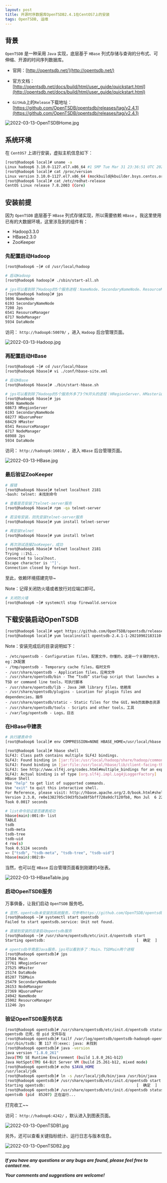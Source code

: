 ```yaml
---
layout: post
title: 开源时序数据库OpenTSDB2.4.1在CentOS7上的安装
tags: OpenTSDB, 运维
---
```


## 背景

`OpenTSDB` 是一种采用 `Java` 实现，底层基于 `HBase` 列式存储与查询的分布式、可伸缩、开源的时间序列数据库。

* 官网：[http://opentsdb.net/](http://opentsdb.net/)

* 官方文档：[http://opentsdb.net/docs/build/html/user_guide/quickstart.html](http://opentsdb.net/docs/build/html/user_guide/quickstart.html)

* `GitHub`上的`Release`下载地址：[https://github.com/OpenTSDB/opentsdb/releases/tag/v2.4.1](https://github.com/OpenTSDB/opentsdb/releases/tag/v2.4.1)

![2022-03-13-OpenTSDBHome.jpg](https://github.com/heartsuit/heartsuit.github.io/raw/master/pictures/2022-03-13-OpenTSDBHome.jpg)

## 系统环境

在 `CentOS7` 上进行安装，虚拟主机信息如下：

```bash
[root@hadoop6 local]# uname -a
Linux hadoop6 3.10.0-1127.el7.x86_64 #1 SMP Tue Mar 31 23:36:51 UTC 2020 x86_64 x86_64 x86_64 GNU/Linux
[root@hadoop6 local]# cat /proc/version
Linux version 3.10.0-1127.el7.x86_64 (mockbuild@kbuilder.bsys.centos.org) (gcc version 4.8.5 20150623 (Red Hat 4.8.5-39) (GCC) ) #1 SMP Tue Mar 31 23:36:51 UTC 2020
[root@hadoop6 local]# cat /etc/redhat-release
CentOS Linux release 7.8.2003 (Core)
```

## 安装前提

因为 `OpenTSDB` 底层基于 `HBase` 列式存储实现，所以需要依赖 `HBase` 。我这里使用已有的大数据环境，这里涉及到的组件有：

* Hadoop3.3.0
* HBase2.3.0
* ZooKeeper

### 先配置启动Hadoop

```bash
[root@hadoop6 ~]# cd /usr/local/hadoop

# 启动Hadoop
[root@hadoop6 hadoop]# ./sbin/start-all.sh

# jps可以看到除了Hadoop的5个服务进程：NameNode、SecondaryNameNode、ResourceManager、NodeManager、DataNode
[root@hadoop6 hadoop]# jps
5696 NameNode
6193 SecondaryNameNode
7208 Jps
6541 ResourceManager
6717 NodeManager
5934 DataNode
```

访问： `http://hadoop6:50070/` ，进入 `Hadoop` 后台管理页面。

![2022-03-13-Hadoop.jpg](https://github.com/heartsuit/heartsuit.github.io/raw/master/pictures/2022-03-13-Hadoop.jpg)

### 再配置启动HBase

```bash
[root@hadoop6 ~]# cd /usr/local/hbase
[root@hadoop6 hbase]# vi ./conf/hbase-site.xml

# 启动HBase
[root@hadoop6 hbase]# ./bin/start-hbase.sh

# jps可以看到除了Hadoop的5个服务外多了3个H开头的进程：HRegionServer、HMaster以及HQuorumPeer
[root@hadoop6 hbase]# jps
5696 NameNode
68673 HRegionServer
6193 SecondaryNameNode
68277 HQuorumPeer
68429 HMaster
6541 ResourceManager
6717 NodeManager
68988 Jps
5934 DataNode
```

访问： `http://hadoop6:16010/` ，进入 `HBase` 后台管理页面。

![2022-03-13-HBase.jpg](https://github.com/heartsuit/heartsuit.github.io/raw/master/pictures/2022-03-13-HBase.jpg)

### 最后验证ZooKeeper

```bash
# 报错
[root@hadoop6 hbase]# telnet localhost 2181
-bash: telnet: 未找到命令

# 查看是否安装了telnet-server服务
[root@hadoop6 hbase]# rpm -qa telnet-server

# 若没有安装，则先安装telnet-server服务
[root@hadoop6 hbase]# yum install telnet-server

# 再安装telnet
[root@hadoop6 hbase]# yum install telnet

# 再次测试连接ZooKeeper，成功
[root@hadoop6 hbase]# telnet localhost 2181
Trying ::1%1...
Connected to localhost.
Escape character is '^]'.
Connection closed by foreign host.
```

至此，依赖环境搭建完毕~

Note：记得关闭防火墙或者放行对应端口即可。

```bash
# 关闭防火墙
[root@hadoop6 ~]# systemctl stop firewalld.service
```

## 下载安装启动OpenTSDB

```bash
[root@hadoop6 local]# wget https://github.com/OpenTSDB/opentsdb/releases/download/v2.4.1/opentsdb-2.4.1-1-20210902183110-root.noarch.rpm
[root@hadoop6 local]# yum localinstall opentsdb-2.4.1-1-20210902183110-root.noarch.rpm
```

Note：安装完成后的目录说明如下：

```
- /etc/opentsdb - Configuration files，配置文件，你懂的，这是一个关键的地方，eg：ZK配置
- /tmp/opentsdb - Temporary cache files，临时文件
- /usr/share/opentsdb - Application files，应用文件
- /usr/share/opentsdb/bin - The “tsdb” startup script that launches a TSD or command line tools，可执行脚本
- /usr/share/opentsdb/lib - Java JAR library files，依赖库
- /usr/share/opentsdb/plugins - Location for plugin files and dependencies，插件
- /usr/share/opentsdb/static - Static files for the GUI，Web页面静态资源
- /usr/share/opentsdb/tools - Scripts and other tools，工具
- /var/log/opentsdb - Logs，日志
```

### 在HBase中建表

```bash
# 执行建表命令
[root@hadoop6 local]# env COMPRESSION=NONE HBASE_HOME=/usr/local/hbase /usr/share/opentsdb/tools/create_table.sh

[root@hadoop6 local]# hbase shell
SLF4J: Class path contains multiple SLF4J bindings.
SLF4J: Found binding in [jar:file:/usr/local/hadoop/share/hadoop/common/lib/slf4j-log4j12-1.7.25.jar!/org/slf4j/impl/StaticLoggerBinder.class]
SLF4J: Found binding in [jar:file:/usr/local/hbase/lib/client-facing-thirdparty/slf4j-log4j12-1.7.30.jar!/org/slf4j/impl/StaticLoggerBinder.class]
SLF4J: See http://www.slf4j.org/codes.html#multiple_bindings for an explanation.
SLF4J: Actual binding is of type [org.slf4j.impl.Log4jLoggerFactory]
HBase Shell
Use "help" to get list of supported commands.
Use "exit" to quit this interactive shell.
For Reference, please visit: http://hbase.apache.org/2.0/book.html#shell
Version 2.3.0, re0e1382705c59d3fb3ad8f5bff720a9dc7120fb8, Mon Jul  6 22:27:43 UTC 2020
Took 0.0017 seconds

# list命令验证是否建表成功                  
hbase(main):001:0> list
TABLE
tsdb 
tsdb-meta                            
tsdb-tree                            
tsdb-uid
4 row(s)
Took 0.5124 seconds                  
=> ["tsdb", "tsdb-meta", "tsdb-tree", "tsdb-uid"]
hbase(main):002:0> 
```

当然，也可以在 `HBase` 后台管理页面看到刚建的4张表。

![2022-03-13-HBaseTable.jpg](https://github.com/heartsuit/heartsuit.github.io/raw/master/pictures/2022-03-13-HBaseTable.jpg)

### 启动OpenTSDB服务

万事俱备，让我们启动 `OpenTSDB` 服务吧。

```bash
# 显然，opentsdb未安装到系统服务，可参考https://github.com/OpenTSDB/opentsdb/blob/master/build-aux/rpm/systemd/opentsdb.service进行配置
[root@hadoop6 ~]# systemctl start opentsdb
Failed to start opentsdb.service: Unit not found.

# 直接到安装的目录启动opentsdb服务
[root@hadoop6 ~]# /usr/share/opentsdb/etc/init.d/opentsdb start
Starting opentsdb:                                         [  确定  ]

# opentsdb毕竟是Java服务，jps可以看到多了：Main、TSDMain两个进程
[root@hadoop6 opentsdb]# jps
37584 Main
27761 HRegionServer
27525 HMaster
25174 DataNode
85207 TSDMain
25479 SecondaryNameNode
26153 NodeManager
27369 HQuorumPeer
24942 NameNode
25902 ResourceManager
11246 Jps
```

### 验证OpenTSDB服务状态

```bash
[root@hadoop6 opentsdb]# /usr/share/opentsdb/etc/init.d/opentsdb status
opentsdb 已死，但 pid 文件存在
[root@hadoop6 opentsdb]# tailf /var/log/opentsdb/opentsdb-hadoop6-opentsdb.err 
/usr/bin/tsdb: 第 117 行:exec: java: 未找到
[root@hadoop6 opentsdb]# java -version
java version "1.8.0_261"
Java(TM) SE Runtime Environment (build 1.8.0_261-b12)
Java HotSpot(TM) 64-Bit Server VM (build 25.261-b12, mixed mode)
[root@hadoop6 opentsdb]# echo $JAVA_HOME
/usr/local/jdk
[root@hadoop6 opentsdb]# ln -s /usr/local/jdk/bin/java /usr/bin/java
[root@hadoop6 opentsdb]# /usr/share/opentsdb/etc/init.d/opentsdb start
Starting opentsdb:                                         [  确定  ]
[root@hadoop6 opentsdb]# /usr/share/opentsdb/etc/init.d/opentsdb status
opentsdb (pid  85207) 正在运行...
```

打完收工~~

访问： `http://hadoop6:4242/` ，默认进入到图表页面。

![2022-03-13-OpenTSDB1.jpg](https://github.com/heartsuit/heartsuit.github.io/raw/master/pictures/2022-03-13-OpenTSDB1.jpg)

另外，还可以查看关键指标统计、运行日志与版本信息。

![2022-03-13-OpenTSDB2.jpg](https://github.com/heartsuit/heartsuit.github.io/raw/master/pictures/2022-03-13-OpenTSDB2.jpg)

---

***If you have any questions or any bugs are found, please feel free to contact me.***

***Your comments and suggestions are welcome!***
